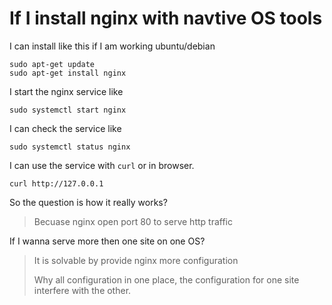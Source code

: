 # If I install nginx with navtive OS tools


I can install like this if I am working ubuntu/debian
 
	sudo apt-get update
	sudo apt-get install nginx

I start the nginx service like

	sudo systemctl start nginx
	
I can check the service like 

	sudo systemctl status nginx
	
I can use the service with `curl` or in browser.

	curl http://127.0.0.1

So the question is how it really works?

> Becuase nginx open port 80 to serve http traffic

If I wanna serve more then one site on one OS?

> It is solvable by provide nginx more configuration
> 
> Why all configuration in one place, the configuration for one site interfere with the other.